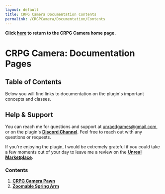```yaml
---
layout: default
title: CRPG Camera Documentation Contents
permalink: /CRGPCamera/Documentation/Contents
---
```


**Click [here](../CRPGCamera.md) to return to the CRPG Camera home page.** 

# CRPG Camera: Documentation Pages
## Table of Contents
Below you will find links to documentation on the plugin's important concepts and classes. 

## Help & Support
You can reach me for questions and support at unraedgames@gmail.com, or on the plugin's [**Discord Channel**](https://discord.gg/mf7mGXbePB). Feel free to reach out with any questions or requests. 

If you're enjoying the plugin, I would be extremely grateful if you could take a few moments out of your day to leave me a review on the [**Unreal Marketplace**](https://www.unrealengine.com/marketplace/en-US/product/dialogue-tree). 

### Contents
1. [**CRPG Camera Pawn**](CRPGCameraPawn.md)
2. [**Zoomable Spring Arm**](ZoomableSpringArm.md)